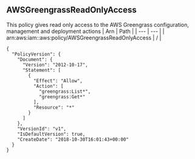 
## AWSGreengrassReadOnlyAccess
This policy gives read only access to the AWS Greengrass configuration, management and deployment actions
| Arn | Path |
| --- | --- |
| arn:aws:iam::aws:policy/AWSGreengrassReadOnlyAccess | / |
```
{
  "PolicyVersion": {
    "Document": {
      "Version": "2012-10-17",
      "Statement": [
        {
          "Effect": "Allow",
          "Action": [
            "greengrass:List*",
            "greengrass:Get*"
          ],
          "Resource": "*"
        }
      ]
    },
    "VersionId": "v1",
    "IsDefaultVersion": true,
    "CreateDate": "2018-10-30T16:01:43+00:00"
  }
}
```
